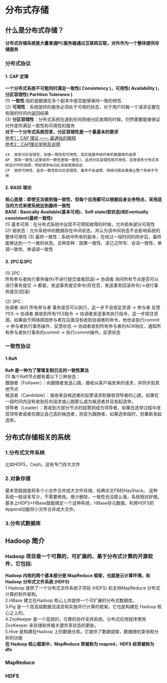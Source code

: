 # 分布式存储


## 什么是分布式存储？
**分布式存储系统是大量普通PC服务器通过互联网互联，对外作为一个整体提供存储服务**  
  
### 分布式协议
#### 1. CAP 定理
**一个分布式系统不可能同时满足一致性( Consistency )，可用性( Availability )，分区容错性( Partition Tolerance )**  
(1) **一致性**:指的是数据在多个副本中是否能够保持一致的特性    
(2) **可用性**：系统提供的服务必须处于可用的状态，对于用户的每一个请求总要在有限的时间内返回结果    
(3) **分区容错性**：分布式系统在遇到任何网络分区故障的时候，仍然需要能够保证对外提供满足一致性和可用性的服务  
**对于一个分布式系统而言，分区容错性是一个最基本的要求**  
[参考1：CAP 理论 —— 最通俗的解释](https://blog.csdn.net/mengyou0304/article/details/39928451)  
[参考2：CAP理论举例及说明](https://blog.csdn.net/lihao21/article/details/81051631)  

```
CA	放弃分区容错性，加强一致性和可用性，其实就是传统的单机数据库的选择
AP	放弃一致性(这里说的一致性是强一致性)，追求分区容错性和可用性，这是很多分布式系统设计时的选择，例如很多NoSQL系统就是如此
CP	放弃可用性，追求一致性和分区容错性，基本不会选择，网络问题会直接让整个系统不可用
```
  
#### 2. BASE 理论
**核心思想：即使无法做到强一致性，但每个应用都可以根据自身业务特点，采用适当的方式来使系统达到最终一致性**  
**BASE : Basically Available(基本可用)、Soft state(软状态)和Eventually consistent(最终一致性)**  
(1) 基本可用：在分布式系统中出现不可预知故障的时候，允许损失部分可用性
(2) 弱状态：允许系统中的数据存在中间状态，并认为该中间状态不会影响系统的整体可用性
(3) 最终一致性：系统中所有的副本，在经过一段时间的同步后，最终能够达到一个一致的状态。五种变种：因果一致性、读己之所写、会话一致性、单调一致性、单调读一致性

#### 3. 2PC与3PC
(1) 2PC :  
所有参与者执行事务操作(不进行提交或者回滚)-> 协调者 询问所有节点是否可以进行事务提交 
-> 都是，发送事务提交命令(存在否，发送事务回滚命令)->进行事务提交(回滚)  

(2) 3PC :  
协调者 询问 所有参与者 事务是否可以执行，这一步不会锁定资源 -> 参与者 反馈YES -> 协调者 接收到所有YES指令
-> 协调者发送事务执行指令，这一步锁住资源。如果由于网络原因参与者在后面没有收到协调者的命令，他也会执行commit
-> 参与者执行事务操作，反馈状态 -> 协调者收到所有参与者的ACK响应，通知所有参与者执行事务的commit
-> 执行commit操作，反馈状态  



### 一致性协议
#### 1.Raft
**Raft 是一种为了管理复制日志的一致性算法**  
(1) 每个Raft节点都有着以下三种状态：  
跟随者（Follower）：向跟随者发送心跳，接收从客户端发来的请求，并同步到其他节点  
候选者（Candidate）：接收来自候选者的投票请求和接收领导者的心跳，如果在一段时间内没有收到任何请求或心跳那么成为候选者并且发起选举。    
领导者（Leader）：若收到大部分节点的投票则成为领导者，如果在选举过程中发现领导者或者任期比自己高的候选者，则变为跟随者，如果选举超时，则重新发起选举。  



## 分布式存储相关的系统
### 1.分布式文件系统
比如HDFS，Ceph。这些专门存大文件  
### 2.对象存储
基本思路就是将多个小文件合并成大文件存储，经典论文FB的HayStack。
这种系统一般读多写少，不需要修改，很少删除，一致性也没那么强，系统相对好做。
基本上HDFS+HBase就能搞定一个这种系统，HBase存元数据，利用HDFS的Append功能将小文件合并成大文件。  
### 3.分布式数据库


## Hadoop 简介

### Hadoop 项目是一个可靠的、可扩展的、基于分布式计算的开源软件，它包括:  
**Hadoop 内核的两个基本部分是 MapReduce 框架，也就是云计算环境，和 Hadoop 分布式文件系统 (HDFS)**  
1.Hadoop 提供了一个分布式文件系统子项目 (HDFS) 和支持MapReduce 分布式计算的软件架构。   
2.HBase 建立在Hadoop 核心上并提供一个可扩展的分布式数据库。   
3.Pig 是一个高高级数据流语言和实施并行计算的框架。它也是构建在 Hadoop 核心之上的。   
4.ZooKeeper 是一个高效的，可靠的协作支持系统。分布式应用程序使用 ZooKeeper 来存储和传输关键共享状态的更新。   
5.Hive 是构建在Hadoop 上的数据仓库。它提供了数据提取，数据随机查询和分析的功能  
**在 Hadoop 核心框架中，MapReduce 常被称为 mapred，HDFS 经常被称为 dfs**  

### MapReduce


### HDFS


